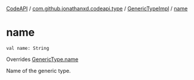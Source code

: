 [CodeAPI](../../index.md) / [com.github.jonathanxd.codeapi.type](../index.md) / [GenericTypeImpl](index.md) / [name](.)

# name

`val name: String`

Overrides [GenericType.name](../-generic-type/name.md)

Name of the generic type.

